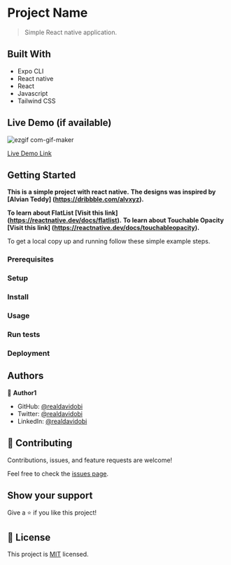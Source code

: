 # Project Name

> Simple React native application.

## Built With

- Expo CLI
- React native
- React
- Javascript
- Tailwind CSS

## Live Demo (if available)

![ezgif com-gif-maker](https://user-images.githubusercontent.com/22225878/166107412-ae3a84f4-f488-4508-bf29-ecd41c188468.gif)

[Live Demo Link](#)

## Getting Started

**This is a simple project with react native.**
**The designs was inspired by [Alvian Teddy] (https://dribbble.com/alvxyz).**

**To learn about FlatList [Visit this link] (https://reactnative.dev/docs/flatlist).**
**To learn about Touchable Opacity [Visit this link] (https://reactnative.dev/docs/touchableopacity).**

To get a local copy up and running follow these simple example steps.

### Prerequisites

### Setup

### Install

### Usage

### Run tests

### Deployment

## Authors

👤 **Author1**

- GitHub: [@realdavidobi](https://github.com/davidobi)
- Twitter: [@realdavidobi](https://twitter.com/realdavidobi)
- LinkedIn: [@realdavidobi](https://linkedin.com/in/realdavidobi)

## 🤝 Contributing

Contributions, issues, and feature requests are welcome!

Feel free to check the [issues page](../../issues/).

## Show your support

Give a ⭐️ if you like this project!

## 📝 License

This project is [MIT](./MIT.md) licensed.
